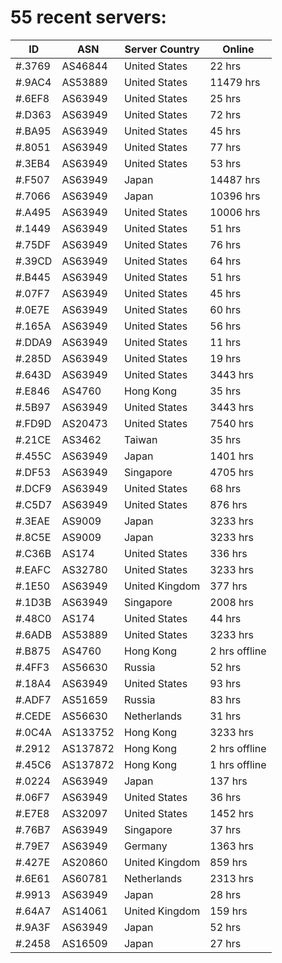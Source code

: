 # 55 recent servers:

| ID | ASN | Server Country | Online |
| ------ | ------ | ------ | ------ |
| #.3769 | AS46844 | United States | 22 hrs |
| #.9AC4 | AS53889 | United States | 11479 hrs |
| #.6EF8 | AS63949 | United States | 25 hrs |
| #.D363 | AS63949 | United States | 72 hrs |
| #.BA95 | AS63949 | United States | 45 hrs |
| #.8051 | AS63949 | United States | 77 hrs |
| #.3EB4 | AS63949 | United States | 53 hrs |
| #.F507 | AS63949 | Japan | 14487 hrs |
| #.7066 | AS63949 | Japan | 10396 hrs |
| #.A495 | AS63949 | United States | 10006 hrs |
| #.1449 | AS63949 | United States | 51 hrs |
| #.75DF | AS63949 | United States | 76 hrs |
| #.39CD | AS63949 | United States | 64 hrs |
| #.B445 | AS63949 | United States | 51 hrs |
| #.07F7 | AS63949 | United States | 45 hrs |
| #.0E7E | AS63949 | United States | 60 hrs |
| #.165A | AS63949 | United States | 56 hrs |
| #.DDA9 | AS63949 | United States | 11 hrs |
| #.285D | AS63949 | United States | 19 hrs |
| #.643D | AS63949 | United States | 3443 hrs |
| #.E846 | AS4760 | Hong Kong | 35 hrs |
| #.5B97 | AS63949 | United States | 3443 hrs |
| #.FD9D | AS20473 | United States | 7540 hrs |
| #.21CE | AS3462 | Taiwan | 35 hrs |
| #.455C | AS63949 | Japan | 1401 hrs |
| #.DF53 | AS63949 | Singapore | 4705 hrs |
| #.DCF9 | AS63949 | United States | 68 hrs |
| #.C5D7 | AS63949 | United States | 876 hrs |
| #.3EAE | AS9009 | Japan | 3233 hrs |
| #.8C5E | AS9009 | Japan | 3233 hrs |
| #.C36B | AS174 | United States | 336 hrs |
| #.EAFC | AS32780 | United States | 3233 hrs |
| #.1E50 | AS63949 | United Kingdom | 377 hrs |
| #.1D3B | AS63949 | Singapore | 2008 hrs |
| #.48C0 | AS174 | United States | 44 hrs |
| #.6ADB | AS53889 | United States | 3233 hrs |
| #.B875 | AS4760 | Hong Kong | 2 hrs offline |
| #.4FF3 | AS56630 | Russia | 52 hrs |
| #.18A4 | AS63949 | United States | 93 hrs |
| #.ADF7 | AS51659 | Russia | 83 hrs |
| #.CEDE | AS56630 | Netherlands | 31 hrs |
| #.0C4A | AS133752 | Hong Kong | 3233 hrs |
| #.2912 | AS137872 | Hong Kong | 2 hrs offline |
| #.45C6 | AS137872 | Hong Kong | 1 hrs offline |
| #.0224 | AS63949 | Japan | 137 hrs |
| #.06F7 | AS63949 | United States | 36 hrs |
| #.E7E8 | AS32097 | United States | 1452 hrs |
| #.76B7 | AS63949 | Singapore | 37 hrs |
| #.79E7 | AS63949 | Germany | 1363 hrs |
| #.427E | AS20860 | United Kingdom | 859 hrs |
| #.6E61 | AS60781 | Netherlands | 2313 hrs |
| #.9913 | AS63949 | Japan | 28 hrs |
| #.64A7 | AS14061 | United Kingdom | 159 hrs |
| #.9A3F | AS63949 | Japan | 52 hrs |
| #.2458 | AS16509 | Japan | 27 hrs |

